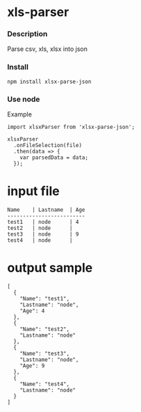 # xls-parser #

### Description ###
Parse csv, xls, xlsx into json

### Install ###
````
npm install xlsx-parse-json
````

### Use node ###
Example
````
import xlsxParser from 'xlsx-parse-json';

xlsxParser
  .onFileSelection(file)
  .then(data => {
    var parsedData = data;
  });

````

# input file #
````
Name	| Lastname	| Age
-------------------------
test1	| node		| 4
test2	| node		|
test3	| node		| 9
test4	| node		|

````

# output sample #
````
[
  {
    "Name": "test1",
    "Lastname": "node",
    "Age": 4
  },
  {
    "Name": "test2",
    "Lastname": "node"
  },
  {
    "Name": "test3",
    "Lastname": "node",
    "Age": 9
  },
  {
    "Name": "test4",
    "Lastname": "node"
  }
]
````